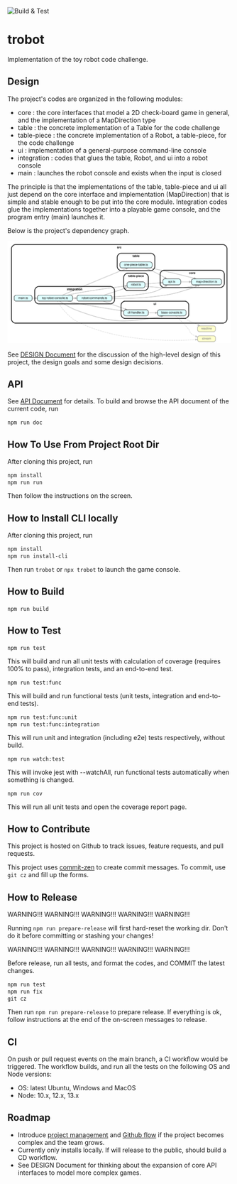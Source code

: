 ![Build & Test](https://github.com/bingtimren/trobot/workflows/CI/badge.svg)

# trobot
Implementation of the toy robot code challenge.

## Design

The project's codes are organized in the following modules:
- core : the core interfaces that model a 2D check-board game in general, and the implementation of a MapDirection type
- table : the concrete implementation of a Table for the code challenge
- table-piece : the concrete implementation of a Robot, a table-piece, for the code challenge
- ui : implementation of a general-purpose command-line console
- integration : codes that glues the table, Robot, and ui into a robot console
- main : launches the robot console and exists when the input is closed

The principle is that the implementations of the table, table-piece and ui all just depend on the core interface and implementation (MapDirection) that is simple and stable enough to be put into the core module. Integration codes glue the implementations together into a playable game console, and the program entry (main) launches it.

Below is the project's dependency graph.

![](https://raw.githubusercontent.com/bingtimren/trobot/gh-pages/dependencygraph.svg)

See [DESIGN Document](https://github.com/bingtimren/trobot/blob/main/DESIGN.md) for the discussion of the high-level design of this project, the design goals and some design decisions.

## API

See [API Document](https://bingtimren.github.io/trobot/) for details.
To build and browse the API document of the current code, run
```
npm run doc
```

## How To Use From Project Root Dir

After cloning this project, run

```
npm install
npm run run
```

Then follow the instructions on the screen.

## How to Install CLI locally

After cloning this project, run

```
npm install
npm run install-cli
```

Then run `trobot` or `npx trobot` to launch the game console.

## How to Build
```
npm run build
```

## How to Test
```
npm run test
```
This will build and run all unit tests with calculation of coverage (requires 100% to pass), integration tests, and an end-to-end test.
```
npm run test:func
```
This will build and run functional tests (unit tests, integration and end-to-end tests).
```
npm run test:func:unit
npm run test:func:integration

```
This will run unit and integration (including e2e) tests respectively, without build.
```
npm run watch:test
```
This will invoke jest with --watchAll, run functional tests automatically when something is changed.
```
npm run cov
```
This will run all unit tests and open the coverage report page.

## How to Contribute

This project is hosted on Github to track issues, feature requests, and pull requests.

This project uses [commit-zen](https://github.com/commitizen/cz-cli) to create commit messages. To commit, use `git cz` and fill up the forms.

## How to Release

WARNING!!! WARNING!!! WARNING!!! WARNING!!! WARNING!!!

Running `npm run prepare-release` will first hard-reset the working dir. Don't do it before committing or stashing your changes!

WARNING!!! WARNING!!! WARNING!!! WARNING!!! WARNING!!!

Before release, run all tests, and format the codes, and COMMIT the latest changes.

```
npm run test
npm run fix
git cz
```
Then run `npm run prepare-release` to prepare release. If everything is ok, follow instructions at the end of the on-screen messages to release.

## CI

On push or pull request events on the main branch, a CI workflow would be triggered. The workflow builds, and run all the tests on the following OS and Node versions:

- OS: latest Ubuntu, Windows and MacOS
- Node: 10.x, 12.x, 13.x

## Roadmap

- Introduce [project management](https://github.com/features/project-management/) and [Github flow](https://guides.github.com/introduction/flow/)  if the project becomes complex and the team grows.
- Currently only installs locally. If will release to the public, should build a CD workflow.
- See DESIGN Document for thinking about the expansion of core API interfaces to model more complex games.


